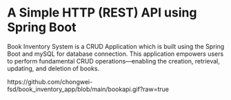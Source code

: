 <h1>A Simple HTTP (REST) API using Spring Boot</h1>
<p>Book Inventory System is a CRUD Application which is built using the Spring Boot and mySQL for database connection. This application empowers users to perform fundamental CRUD operations—enabling the creation, retrieval, updating, and deletion of books.</p>
https://github.com/chongwei-fsd/book_inventory_app/blob/main/bookapi.gif?raw=true
